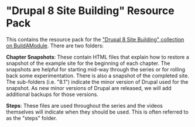# "Drupal 8 Site Building" Resource Pack

This contains the resource pack for the ["Drupal 8 Site Building" collection on BuildAModule](https://buildamodule.com/collection/drupal-8-site-building). There are two folders:

__Chapter Snapshots__: These contain HTML files that explain how to restore a snapshot of the example site for the beginning of each chapter. The snapshots are helpful for starting mid-way through the series or for rolling back some experimentation. There is also a snapshot of the completed site. The sub-folders (i.e. "8.1") indicate the minor version of Drupal used for the snapshot. As new minor versions of Drupal are released, we will add additional backups for those versions.

__Steps__: These files are used throughout the series and the videos themselves will indicate when they should be used. This is often referred to as the "steps" folder.